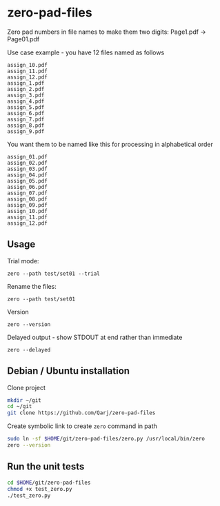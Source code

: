 # zero-pad-files

Zero pad numbers in file names to make them two digits: Page1.pdf -> Page01.pdf

Use case example - you have 12 files named as follows

```
assign_10.pdf
assign_11.pdf
assign_12.pdf
assign_1.pdf
assign_2.pdf
assign_3.pdf
assign_4.pdf
assign_5.pdf
assign_6.pdf
assign_7.pdf
assign_8.pdf
assign_9.pdf
```

You want them to be named like this for processing in alphabetical order

```
assign_01.pdf
assign_02.pdf
assign_03.pdf
assign_04.pdf
assign_05.pdf
assign_06.pdf
assign_07.pdf
assign_08.pdf
assign_09.pdf
assign_10.pdf
assign_11.pdf
assign_12.pdf
```

## Usage

Trial mode:

```
zero --path test/set01 --trial
```

Rename the files:

```
zero --path test/set01
```

Version

```
zero --version
```

Delayed output - show STDOUT at end rather than immediate

```
zero --delayed
```

## Debian / Ubuntu installation

Clone project

```sh
mkdir ~/git
cd ~/git
git clone https://github.com/Qarj/zero-pad-files
```

Create symbolic link to create `zero` command in path

```sh
sudo ln -sf $HOME/git/zero-pad-files/zero.py /usr/local/bin/zero
zero --version
```

## Run the unit tests

```sh
cd $HOME/git/zero-pad-files
chmod +x test_zero.py
./test_zero.py
```
